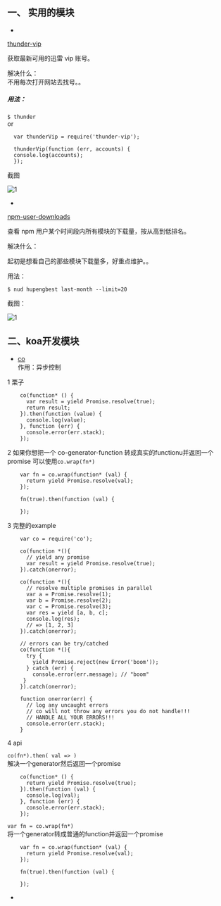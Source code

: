 <!--
author: 小莫
date: 2016-06-01
title: npm模块分享
tags: npm
category: npm
status: publish
summary: 平时自己用的npm模块也不算少了，其实网上有很多牛人开发的npm模块都很好，希望不要被埋没了。
-->

## 一、 实用的模块

*  
 [thunder-vip](https://github.com/nswbmw/thunder-vip)  

  获取最新可用的迅雷 vip 账号。

  解决什么：  
  不用每次打开网站去找号。。

  ##### 用法：

  `$ thunder`  
  or

  ```
    var thunderVip = require('thunder-vip');

    thunderVip(function (err, accounts) {
    console.log(accounts);
    });
  ```

  截图  

  ![1](https://dn-cnode.qbox.me/FskKgd_Epv4IYYh0waATFFHoD7g9)


*  
[npm-user-downloads](https://github.com/nswbmw/npm-user-downloads)  

  查看 npm 用户某个时间段内所有模块的下载量，按从高到低排名。

  解决什么：

  起初是想看自己的那些模块下载量多，好重点维护。。

  用法：

  `$ nud hupengbest last-month --limit=20`

  截图：

  ![1](https://dn-cnode.qbox.me/FhJDMWtAwWxgkXsEMWsfIz4XZ3Jl)

## 二、koa开发模块

*  [co](https://npm.taobao.org/package/co)  
作用：异步控制  

1 栗子

```
	co(function* () {
	  var result = yield Promise.resolve(true);
	  return result;
	}).then(function (value) {
	  console.log(value);
	}, function (err) {
	  console.error(err.stack);
	});
```

2 如果你想把一个 co-generator-function 转成真实的functionu并返回一个promise 可以使用`co.wrap(fn*)`

```
	var fn = co.wrap(function* (val) {
	  return yield Promise.resolve(val);
	});
	
	fn(true).then(function (val) {
	
	});
```

3 完整的example  

```
	var co = require('co');
	
	co(function *(){
	  // yield any promise
	  var result = yield Promise.resolve(true);
	}).catch(onerror);
	
	co(function *(){
	  // resolve multiple promises in parallel
	  var a = Promise.resolve(1);
	  var b = Promise.resolve(2);
	  var c = Promise.resolve(3);
	  var res = yield [a, b, c];
	  console.log(res);
	  // => [1, 2, 3]
	}).catch(onerror);
	
	// errors can be try/catched
	co(function *(){
	  try {
	    yield Promise.reject(new Error('boom'));
	  } catch (err) {
	    console.error(err.message); // "boom"
	 }
	}).catch(onerror);
	
	function onerror(err) {
	  // log any uncaught errors
	  // co will not throw any errors you do not handle!!!
	  // HANDLE ALL YOUR ERRORS!!!
	  console.error(err.stack);
	}
```

4 api  

`co(fn*).then( val => )`  
解决一个generator然后返回一个promise

```
	co(function* () {
	  return yield Promise.resolve(true);
	}).then(function (val) {
	  console.log(val);
	}, function (err) {
	  console.error(err.stack);
	});
```

`var fn = co.wrap(fn*)`  
将一个generator转成普通的function并返回一个promise  

```
	var fn = co.wrap(function* (val) {
	  return yield Promise.resolve(val);
	});
	
	fn(true).then(function (val) {
	
	});
```

*  